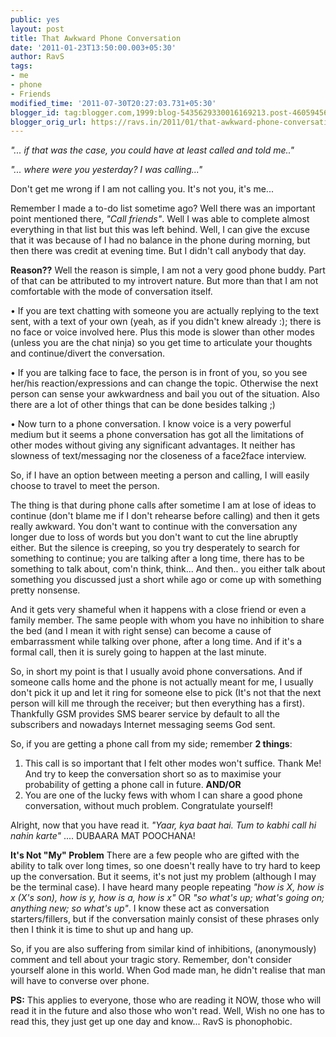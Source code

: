 ```yaml
---
public: yes
layout: post
title: That Awkward Phone Conversation
date: '2011-01-23T13:50:00.003+05:30'
author: RavS
tags:
- me
- phone
- Friends
modified_time: '2011-07-30T20:27:03.731+05:30'
blogger_id: tag:blogger.com,1999:blog-5435629330016169213.post-4605945657156242422
blogger_orig_url: https://ravs.in/2011/01/that-awkward-phone-conversation.html
---
```


_"... if that was the case, you could have at least called and told me.."_

_"... where were you yesterday? I was calling..."_

Don't get me wrong if I am not calling you. It's not you, it's me...

Remember I made a to-do list sometime ago? Well there was an important point mentioned there, _"Call friends"_. Well I was able to complete almost everything in that list but this was left behind. Well, I can give the excuse that it was because of I had no balance in the phone during morning, but then there was credit at evening time. But I didn't call anybody that day.

**Reason??**
Well the reason is simple, I am not a very good phone buddy. Part of that can be attributed to my introvert nature. But more than that I am not comfortable with the mode of conversation itself.

• If you are text chatting with someone you are actually replying to the text sent, with a text of your own (yeah, as if you didn't knew already :); there is no face or voice involved here. Plus this mode is slower than other modes (unless you are the chat ninja) so you get time to articulate your thoughts and continue/divert the conversation.

• If you are talking face to face, the person is in front of you, so you see her/his reaction/expressions and can change the topic. Otherwise the next person can sense your awkwardness and bail you out of the situation. Also there are a lot of other things that can be done besides talking ;)

• Now turn to a phone conversation. I know voice is a very powerful medium but it seems a phone conversation has got all the limitations of other modes without giving any significant advantages. It neither has slowness of text/messaging nor the closeness of a face2face interview.

So, if I have an option between meeting a person and calling, I will easily choose to travel to meet the person.

The thing is that during phone calls after sometime I am at lose of ideas to continue (don't blame me if I don't rehearse before calling) and then it gets really awkward. You don't want to continue with the conversation any longer due to loss of words but you don't want to cut the line abruptly either. But the silence is creeping, so you try desperately to search for something to continue; you are talking after a long time, there has to be something to talk about, com'n think, think... And then.. you either talk about something you discussed just a short while ago or come up with something pretty nonsense.

And it gets very shameful when it happens with a close friend or even a family member. The same people with whom you have no inhibition to share the bed (and I mean it with right sense) can become a cause of embarrassment while talking over phone, after a long time. And if it's a formal call, then it is surely going to happen at the last minute.

So, in short my point is that I usually avoid phone conversations. And if someone calls home and the phone is not actually meant for me, I usually don't pick it up and let it ring for someone else to pick (It's not that the next person will kill me through the receiver; but then everything has a first). Thankfully GSM provides SMS bearer service by default to all the subscribers and nowadays Internet messaging seems God sent.

So, if you are getting a phone call from my side; remember **2 things**:

1. This call is so important that I felt other modes won't suffice. Thank Me! And try to keep the conversation short so as to maximise your probability of getting a phone call in future.
**AND/OR**
2. You are one of the lucky fews with whom I can share a good phone conversation, without much problem. Congratulate yourself!

Alright, now that you have read it. _"Yaar, kya baat hai. Tum to kabhi call hi nahin karte"_ .... DUBAARA MAT POOCHANA!

**It's Not "My" Problem**
There are a few people who are gifted with the ability to talk over long times, so one doesn't really have to try hard to keep up the conversation. But it seems, it's not just my problem (although I may be the terminal case). I have heard many people repeating _"how is X, how is x (X's son), how is y, how is a, how is x"_ OR _"so what's up; what's going on; anything new; so what's up"_. I know these act as conversation starters/fillers, but if the conversation mainly consist of these phrases only then I think it is time to shut up and hang up.

So, if you are also suffering from similar kind of inhibitions, (anonymously) comment and tell about your tragic story. Remember, don't consider yourself alone in this world. When God made man, he didn't realise that man will have to converse over phone.

**PS:** This applies to everyone, those who are reading it NOW, those who will read it in the future and also those who won't read. Well, Wish no one has to read this, they just get up one day and know... RavS is phonophobic.

